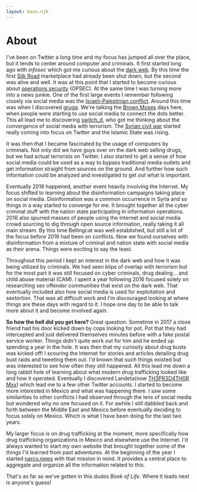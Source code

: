 ```yaml
---
layout: base.njk
---
```

# About

I've been on Twitter a long time and my focus has jumped all over the place, but it tends to center around computer and criminals. It first started long ago with *infosec* which got me curious about the [dark web](https://en.wikipedia.org/wiki/Dark_web). By this time the first [Silk Road](https://en.wikipedia.org/wiki/Silk_Road_(marketplace)) marketplace had already been shut down, but the second was alive and well. It was at this point that I started to become curious about [operations security](https://en.wikipedia.org/wiki/Operations_security) (OPSEC). At the same time I was turning more into a news junkie. One of the first large events I remember following closely via social media was the [Israeli-Palestinian conflict](https://en.wikipedia.org/wiki/2015%E2%80%932016_wave_of_violence_in_Israeli-Palestinian_conflict). Around this time was when I discovered [grugq](https://twitter.com/thegrugq). We're talking the [Brown Moses](https://twitter.com/EliotHiggins) days here, when people were starting to use social media to connect the dots better. This all lead me to discovering [switch_d](https://twitter.com/switch_d), who got me thinking about the convergence of social media with terrorism. The [Syrian civil war](https://en.wikipedia.org/wiki/Syrian_civil_war) started really coming into focus on Twitter and the Islamic State was rising.

It was then that I became fascinated by the usage of computers by criminals. Not only did we have guys over on the dark web selling drugs, but we had actual terrorists on Twitter. I also started to get a sense of how social media could be used as a way to bypass traditional media outlets and get information straight from sources on the ground. And further how such information could be analyzed and investigated to get out what is important.

Eventually 2016 happened, another event heavily involving the Internet. My focus shifted to learning about the disinformation campaigns taking place on social media. Disinformation was a common occurrence in Syria and so things in a way started to converge for me. It brought together all the cyber criminal stuff with the nation state participating in information operations. 2016 also spurred masses of people using the Internet and social media crowd sourcing to dig through open source information, really taking it all main stream. By this time Bellingcat was well established, but still a lot of the focus before 2016 had been on conflicts. Now we found ourselves with disinformation from a mixture of criminal and nation state with social media as their arena. Things were exciting to say the least.

Throughout this period I kept an interest in the dark web and how it was being utilized by criminals. We had seen blips of overlap with terrorism but for the most part it was still focused on cyber criminals, drug dealing... and child abuse material (CAM). I spent a year following 2016 focused solely on researching sex offender communities that exist on the dark web. That eventually included also how social media is used for exploitation and sextortion. That was all difficult work and I'm discouraged looking at where things are these days with regard to it. I hope one day to be able to talk more about it and become involved again.

**So how the hell did you get here?** Great question. Sometime in 2017 a close friend had his door kicked down by cops looking for pot. Pot that they had intercepted and just delivered themselves minutes before with a fake postal service worker. Things didn't quite work out for him and he ended up spending a year in the hole. It was then that my curiosity about drug busts was kicked off! I scouring the Internet for stories and articles detailing drug bust raids and tweeting them out. I'd known that such things existed but was interested to see how often they still happened. All this lead me down a long rabbit hole of learning about what modern drug trafficking looked like and how it operated. Eventually I discovered Landeta(now [TH3PR3D4TH0R Mxx](https://twitter.com/fernand17704066)) which lead me to a few other Twitter accounts. I started to become more interested in Mexico and what was happening there. I saw some similarities to other conflicts I had observed through the lens of social media but wondered why no one focused on it. For awhile I still dabbled back and forth between the Middle East and Mexico before eventually deciding to focus solely on Mexico. Which is what I have been doing for the last two years.

My larger focus is on drug trafficking at the moment, more specifically how drug trafficking organizations in Mexico and elsewhere use the Internet. I'd always wanted to start my own website that brought together some of the things I'd learned from past adventures. At the beginning of the year I started [narco.news](https://narco.news) with that mission in mind. It provides a central place to aggregate and organize all the information related to this.

That's as far as we've gotten in this dudes *Book of Life*. Where it leads next is anyone's guess!
